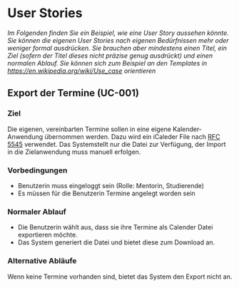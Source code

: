 # User Stories 
*Im Folgenden finden Sie ein Beispiel, wie eine User Story aussehen könnte. Sie können die eigenen User Stories nach eigenen Bedürfnissen mehr oder weniger formal ausdrücken. Sie brauchen aber mindestens einen Titel, ein Ziel (sofern der Titel dieses nicht präzise genug ausdrückt) und einen normalen Ablauf. Sie können sich zum Beispiel an den Templates in https://en.wikipedia.org/wiki/Use_case orientieren*

## Export der Termine (UC-001)

### Ziel
Die eigenen, vereinbarten Termine sollen in eine eigene Kalender-Anwendung übernommen werden. Dazu wird ein iCaleder File nach [RFC 5545](https://tools.ietf.org/html/rfc5545) verwendet. Das Systemstellt nur die Datei zur Verfügung, der Import in die Zielanwendung muss manuell erfolgen.

### Vorbedingungen
* Benutzerin muss eingeloggt sein (Rolle: Mentorin, Studierende)
* Es müssen für die Benutzerin Termine angelegt worden sein

### Normaler Ablauf
* Die Benutzerin wählt aus, dass sie ihre Termine als Calender Datei exportieren möchte.
* Das System generiert die Datei und bietet diese zum Download an. 

### Alternative Abläufe
Wenn keine Termine vorhanden sind, bietet das System den Export nicht an.
